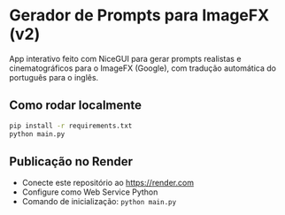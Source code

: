 # Gerador de Prompts para ImageFX (v2)

App interativo feito com NiceGUI para gerar prompts realistas e cinematográficos para o ImageFX (Google), com tradução automática do português para o inglês.

## Como rodar localmente

```bash
pip install -r requirements.txt
python main.py
```

## Publicação no Render

- Conecte este repositório ao https://render.com
- Configure como Web Service Python
- Comando de inicialização: `python main.py`
